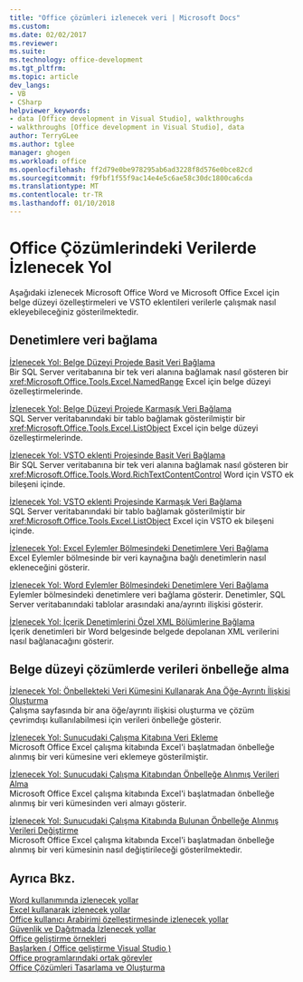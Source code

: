 ```yaml
---
title: "Office çözümleri izlenecek veri | Microsoft Docs"
ms.custom: 
ms.date: 02/02/2017
ms.reviewer: 
ms.suite: 
ms.technology: office-development
ms.tgt_pltfrm: 
ms.topic: article
dev_langs:
- VB
- CSharp
helpviewer_keywords:
- data [Office development in Visual Studio], walkthroughs
- walkthroughs [Office development in Visual Studio], data
author: TerryGLee
ms.author: tglee
manager: ghogen
ms.workload: office
ms.openlocfilehash: ff2d79e0be978295ab6ad3228f8d576e0bce82cd
ms.sourcegitcommit: f9fbf1f55f9ac14e4e5c6ae58c30dc1800ca6cda
ms.translationtype: MT
ms.contentlocale: tr-TR
ms.lasthandoff: 01/10/2018
---
```

# <a name="data-in-office-solutions-walkthroughs"></a>Office Çözümlerindeki Verilerde İzlenecek Yol
  Aşağıdaki izlenecek Microsoft Office Word ve Microsoft Office Excel için belge düzeyi özelleştirmeleri ve VSTO eklentileri verilerle çalışmak nasıl ekleyebileceğiniz gösterilmektedir.  
  
## <a name="binding-controls-to-data"></a>Denetimlere veri bağlama  
 [İzlenecek Yol: Belge Düzeyi Projede Basit Veri Bağlama](../vsto/walkthrough-simple-data-binding-in-a-document-level-project.md)  
 Bir SQL Server veritabanına bir tek veri alanına bağlamak nasıl gösteren bir <xref:Microsoft.Office.Tools.Excel.NamedRange> Excel için belge düzeyi özelleştirmelerinde.  
  
 [İzlenecek Yol: Belge Düzeyi Projede Karmaşık Veri Bağlama](../vsto/walkthrough-complex-data-binding-in-a-document-level-project.md)  
 SQL Server veritabanındaki bir tablo bağlamak gösterilmiştir bir <xref:Microsoft.Office.Tools.Excel.ListObject> Excel için belge düzeyi özelleştirmelerinde.  
  
 [İzlenecek Yol: VSTO eklenti Projesinde Basit Veri Bağlama](../vsto/walkthrough-simple-data-binding-in-vsto-add-in-project.md)  
 Bir SQL Server veritabanına bir tek veri alanına bağlamak nasıl gösteren bir <xref:Microsoft.Office.Tools.Word.RichTextContentControl> Word için VSTO ek bileşeni içinde.  
  
 [İzlenecek Yol: VSTO eklenti Projesinde Karmaşık Veri Bağlama](../vsto/walkthrough-complex-data-binding-in-vsto-add-in-project.md)  
 SQL Server veritabanındaki bir tablo bağlamak gösterilmiştir bir <xref:Microsoft.Office.Tools.Excel.ListObject> Excel için VSTO ek bileşeni içinde.  
  
 [İzlenecek Yol: Excel Eylemler Bölmesindeki Denetimlere Veri Bağlama](../vsto/walkthrough-binding-data-to-controls-on-an-excel-actions-pane.md)  
 Excel Eylemler bölmesinde bir veri kaynağına bağlı denetimlerin nasıl ekleneceğini gösterir.  
  
 [İzlenecek Yol: Word Eylemler Bölmesindeki Denetimlere Veri Bağlama](../vsto/walkthrough-binding-data-to-controls-on-a-word-actions-pane.md)  
 Eylemler bölmesindeki denetimlere veri bağlama gösterir. Denetimler, SQL Server veritabanındaki tablolar arasındaki ana/ayrıntı ilişkisi gösterir.  
  
 [İzlenecek Yol: İçerik Denetimlerini Özel XML Bölümlerine Bağlama](../vsto/walkthrough-binding-content-controls-to-custom-xml-parts.md)  
 İçerik denetimleri bir Word belgesinde belgede depolanan XML verilerini nasıl bağlanacağını gösterir.  
  
## <a name="caching-data-in-document-level-solutions"></a>Belge düzeyi çözümlerde verileri önbelleğe alma  
 [İzlenecek Yol: Önbellekteki Veri Kümesini Kullanarak Ana Öğe-Ayrıntı İlişkisi Oluşturma](../vsto/walkthrough-creating-a-master-detail-relation-using-a-cached-dataset.md)  
 Çalışma sayfasında bir ana öğe/ayrıntı ilişkisi oluşturma ve çözüm çevrimdışı kullanılabilmesi için verileri önbelleğe gösterir.  
  
 [İzlenecek Yol: Sunucudaki Çalışma Kitabına Veri Ekleme](../vsto/walkthrough-inserting-data-into-a-workbook-on-a-server.md)  
 Microsoft Office Excel çalışma kitabında Excel'i başlatmadan önbelleğe alınmış bir veri kümesine veri eklemeye gösterilmiştir.  
  
 [İzlenecek Yol: Sunucudaki Çalışma Kitabından Önbelleğe Alınmış Verileri Alma](../vsto/walkthrough-retrieving-cached-data-from-a-workbook-on-a-server.md)  
 Microsoft Office Excel çalışma kitabında Excel'i başlatmadan önbelleğe alınmış bir veri kümesinden veri almayı gösterir.  
  
 [İzlenecek Yol: Sunucudaki Çalışma Kitabında Bulunan Önbelleğe Alınmış Verileri Değiştirme](../vsto/walkthrough-changing-cached-data-in-a-workbook-on-a-server.md)  
 Microsoft Office Excel çalışma kitabında Excel'i başlatmadan önbelleğe alınmış bir veri kümesinin nasıl değiştirileceği gösterilmektedir.  
  
## <a name="see-also"></a>Ayrıca Bkz.  
 [Word kullanımında izlenecek yollar](../vsto/walkthroughs-using-word.md)   
 [Excel kullanarak izlenecek yollar](../vsto/walkthroughs-using-excel.md)   
 [Office kullanıcı Arabirimi özelleştirmesinde izlenecek yollar](../vsto/office-ui-customization-walkthroughs.md)   
 [Güvenlik ve Dağıtmada İzlenecek yollar](../vsto/security-and-deployment-walkthroughs.md)   
 [Office geliştirme örnekleri](../vsto/office-development-samples.md)   
 [Başlarken &#40; Office geliştirme Visual Studio &#41;](../vsto/getting-started-office-development-in-visual-studio.md)   
 [Office programlarındaki ortak görevler](../vsto/common-tasks-in-office-programming.md)   
 [Office Çözümleri Tasarlama ve Oluşturma](../vsto/designing-and-creating-office-solutions.md)  
  
  